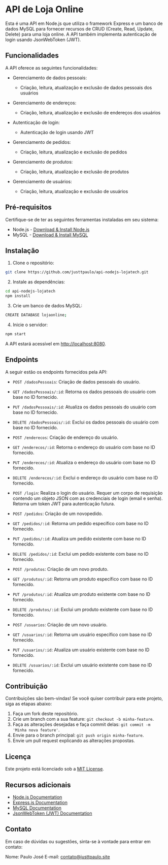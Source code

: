 # API de Loja Online

Esta é uma API em Node.js que utiliza o framework Express e um banco de dados MySQL para fornecer recursos de CRUD (Create, Read, Update, Delete) para uma loja online. A API também implementa autenticação de login usando JsonWebToken (JWT).

## Funcionalidades

A API oferece as seguintes funcionalidades:

- Gerenciamento de dados pessoais:
  - Criação, leitura, atualização e exclusão de dados pessoais dos usuários

- Gerenciamento de endereços:
  - Criação, leitura, atualização e exclusão de endereços dos usuários

- Autenticação de login:
  - Autenticação de login usando JWT

- Gerenciamento de pedidos:
  - Criação, leitura, atualização e exclusão de pedidos

- Gerenciamento de produtos:
  - Criação, leitura, atualização e exclusão de produtos

- Gerenciamento de usuários:
  - Criação, leitura, atualização e exclusão de usuários

## Pré-requisitos

Certifique-se de ter as seguintes ferramentas instaladas em seu sistema:

- Node.js - [Download & Install Node.js](https://nodejs.org/en/download/)
- MySQL - [Download & Install MySQL](https://dev.mysql.com/downloads/)

## Instalação

1. Clone o repositório:

```bash
git clone https://github.com/justtpaulo/api-nodejs-lojatech.git
```

2. Instale as dependências:

```bash
cd api-nodejs-lojatech
npm install
```

3. Crie um banco de dados MySQL:

```bash
CREATE DATABASE lojaonline;
```

4. Inicie o servidor:

```bash
npm start
```

A API estará acessível em [http://localhost:8080](http://localhost:8080).

## Endpoints

A seguir estão os endpoints fornecidos pela API:

- `POST /dadosPessoais`: Criação de dados pessoais do usuário.
- `GET /dadosPessoais/:id`: Retorna os dados pessoais do usuário com base no ID fornecido.
- `PUT /dadosPessoais/:id`: Atualiza os dados pessoais do usuário com base no ID fornecido.
- `DELETE /dadosPessoais/:id`: Exclui os dados pessoais do usuário com base no ID fornecido.

- `POST /enderecos`: Criação de endereço do usuário.
- `GET /enderecos/:id`: Retorna o endereço do usuário com base no ID fornecido.
- `PUT /enderecos/:id`: Atualiza o endereço do usuário com base no ID fornecido.
- `DELETE /enderecos/:id`: Exclui o endereço do usuário com base no ID fornecido.

- `POST /login`: Realiza o login do usuário. Requer um corpo de requisição contendo um objeto JSON com as credenciais de login (email e senha). Retorna um token JWT para autenticação futura.

- `POST /pedidos`: Criação de um novopedido.
- `GET /pedidos/:id`: Retorna um pedido específico com base no ID fornecido.
- `PUT /pedidos/:id`: Atualiza um pedido existente com base no ID fornecido.
- `DELETE /pedidos/:id`: Exclui um pedido existente com base no ID fornecido.

- `POST /produtos`: Criação de um novo produto.
- `GET /produtos/:id`: Retorna um produto específico com base no ID fornecido.
- `PUT /produtos/:id`: Atualiza um produto existente com base no ID fornecido.
- `DELETE /produtos/:id`: Exclui um produto existente com base no ID fornecido.

- `POST /usuarios`: Criação de um novo usuário.
- `GET /usuarios/:id`: Retorna um usuário específico com base no ID fornecido.
- `PUT /usuarios/:id`: Atualiza um usuário existente com base no ID fornecido.
- `DELETE /usuarios/:id`: Exclui um usuário existente com base no ID fornecido.

## Contribuição

Contribuições são bem-vindas! Se você quiser contribuir para este projeto, siga as etapas abaixo:

1. Faça um fork deste repositório.
2. Crie um branch com a sua feature: `git checkout -b minha-feature`.
3. Faça as alterações desejadas e faça commit delas: `git commit -m 'Minha nova feature'`.
4. Envie para o branch principal: `git push origin minha-feature`.
5. Envie um pull request explicando as alterações propostas.

## Licença

Este projeto está licenciado sob a [MIT License](https://opensource.org/licenses/MIT).

## Recursos adicionais

- [Node.js Documentation](https://nodejs.org/en/docs/)
- [Express.js Documentation](https://expressjs.com/)
- [MySQL Documentation](https://dev.mysql.com/doc/)
- [JsonWebToken (JWT) Documentation](https://jwt.io/introduction/)

## Contato

Em caso de dúvidas ou sugestões, sinta-se à vontade para entrar em contato:

Nome: Paulo José
E-mail: contato@justtpaulo.site
